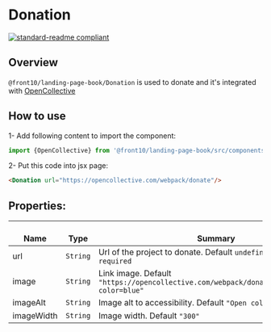 # Donation

[![standard-readme compliant](https://img.shields.io/badge/standard--readme-OK-green.svg?style=flat-square)](https://github.com/RichardLitt/standard-readme)

## Overview
`@front10/landing-page-book/Donation` is used to donate and it's integrated with [OpenCollective](https://opencollective.com])

## How to use
1- Add following content to import the component:
```js
import {OpenCollective} from '@front10/landing-page-book/src/components';
```

2- Put this code into jsx page:
```html
<Donation url="https://opencollective.com/webpack/donate"/>
```

## Properties:

| </br>Name   | </br>Type | </br>Summary                                                                                 | 
| ------------| - | ------------------------------------------------------------------------------------------------------ |
| url      | `String` | Url of the project to donate. Default `undefined`, this prop is `required` |
| image      | `String` | Link image. Default `"https://opencollective.com/webpack/donate/button@2x.png?color=blue"` |
| imageAlt      | `String` | Image alt to accessibility. Default `"Open collective logo"` |
| imageWidth      | `String` | Image width. Default `"300"` |
